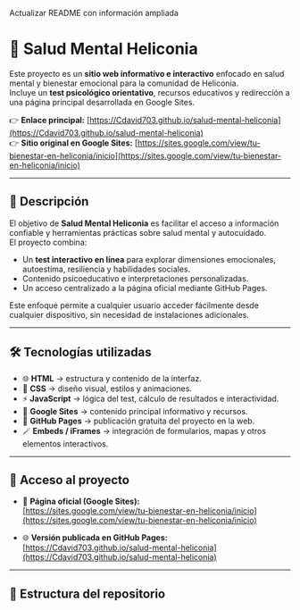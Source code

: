Actualizar README con información ampliada

# 🌿 Salud Mental Heliconia

Este proyecto es un **sitio web informativo e interactivo** enfocado en salud mental y bienestar emocional para la comunidad de Heliconia.  
Incluye un **test psicológico orientativo**, recursos educativos y redirección a una página principal desarrollada en Google Sites.

👉 **Enlace principal:** [https://Cdavid703.github.io/salud-mental-heliconia](https://Cdavid703.github.io/salud-mental-heliconia)  
👉 **Sitio original en Google Sites:** [https://sites.google.com/view/tu-bienestar-en-heliconia/inicio](https://sites.google.com/view/tu-bienestar-en-heliconia/inicio)

---

## 🧠 Descripción

El objetivo de **Salud Mental Heliconia** es facilitar el acceso a información confiable y herramientas prácticas sobre salud mental y autocuidado.  
El proyecto combina:
- Un **test interactivo en línea** para explorar dimensiones emocionales, autoestima, resiliencia y habilidades sociales.  
- Contenido psicoeducativo e interpretaciones personalizadas.  
- Un acceso centralizado a la página oficial mediante GitHub Pages.

Este enfoque permite a cualquier usuario acceder fácilmente desde cualquier dispositivo, sin necesidad de instalaciones adicionales.

---

## 🛠️ Tecnologías utilizadas

- 🌐 **HTML** → estructura y contenido de la interfaz.  
- 🎨 **CSS** → diseño visual, estilos y animaciones.  
- ⚡ **JavaScript** → lógica del test, cálculo de resultados e interactividad.  
- 🧾 **Google Sites** → contenido principal informativo y recursos.  
- 🚀 **GitHub Pages** → publicación gratuita del proyecto en la web.  
- 🪄 **Embeds / iFrames** → integración de formularios, mapas y otros elementos interactivos.

---

## 🚀 Acceso al proyecto

- 📄 **Página oficial (Google Sites):**  
  [https://sites.google.com/view/tu-bienestar-en-heliconia/inicio](https://sites.google.com/view/tu-bienestar-en-heliconia/inicio)

- 🌐 **Versión publicada en GitHub Pages:**  
  [https://Cdavid703.github.io/salud-mental-heliconia](https://Cdavid703.github.io/salud-mental-heliconia)

---

## 📂 Estructura del repositorio


